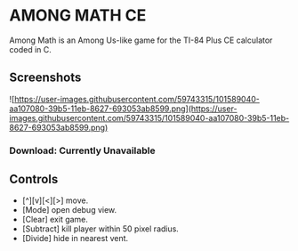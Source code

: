 # AMONG MATH CE

Among Math is an Among Us-like game for the TI-84 Plus CE calculator coded in C.

## Screenshots

![https://user-images.githubusercontent.com/59743315/101589040-aa107080-39b5-11eb-8627-693053ab8599.png](https://user-images.githubusercontent.com/59743315/101589040-aa107080-39b5-11eb-8627-693053ab8599.png)

### Download: Currently Unavailable

## Controls
- [^][v][<][>] move.
- [Mode] open debug view.
- [Clear] exit game.
- [Subtract] kill player within 50 pixel radius.
- [Divide] hide in nearest vent.
